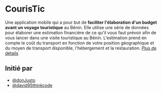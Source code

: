 # CourisTic

Une application mobile qui a pour but de **faciliter l'élaboration d'un budget avant un voyage touristique** au Bénin. Elle utilise une série de données pour élaborer une estimation financière de ce qu'il vous faut prévoir afin de vous lancer dans une visite touristique au Bénin.
L'estimation prend en compte le coût du transport en fonction de votre position géographique et du moyen de transport disponible, l'hébergement et la restauration.
[Plus de détails](https://github.com/david95thinkcode/CourisTic/wiki)

## Initié par
- [@donJusto](https://github.com/donJusto)
- [@david95thinkcode](https://github.com/david95thinkcode)